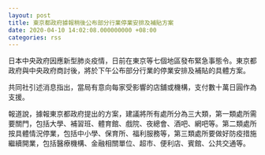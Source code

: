```yaml
---
layout: post
title: 東京都政府據報稍後公布部分行業停業安排及補貼方案
date: 2020-04-10 14:02:08.000000000 +08:00
categories: rss
---
```


日本中央政府因應新型肺炎疫情，日前在東京等七個地區發布緊急事態令。東京都政府與中央政府商討後，將於下午公布部分行業的停業安排及補貼的具體方案。

共同社引述消息指出，當局有意向每家受影響的店舖或機構，支付數十萬日圓作為支援。

報道說，據報東京都政府提出的方案，建議將所有處所分為三大類，第一類處所需要關門，包括大學、補習班、體育館、戲院、夜總會、酒吧、網吧等。第二類處所按具體情況停業，包括中小學、保育所、福利服務等，第三類處所要做好防疫措施繼續開業，包括醫療機構、金融相關單位、超市、便利店、賓館、公共交通等。
